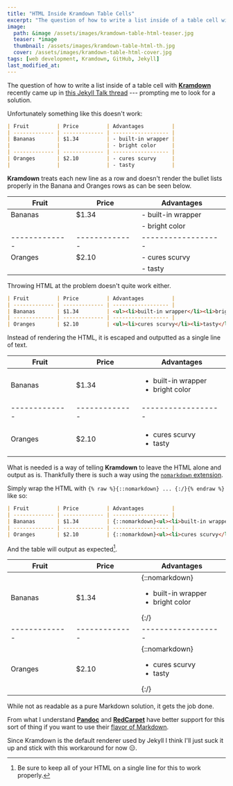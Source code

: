 ```yaml
---
title: "HTML Inside Kramdown Table Cells"
excerpt: "The question of how to write a list inside of a table cell with Kramdown recently came up on **Jekyll Talk** --- prompting me to look for a solution."
image:
  path: &image /assets/images/kramdown-table-html-teaser.jpg
  teaser: *image
  thumbnail: /assets/images/kramdown-table-html-th.jpg
  cover: /assets/images/kramdown-table-html-cover.jpg
tags: [web development, Kramdown, GitHub, Jekyll]
last_modified_at:
---
```


The question of how to write a list inside of a table cell with [**Kramdown**](http://kramdown.gettalong.org/) recently came up in [this Jekyll Talk thread](https://talk.jekyllrb.com/t/unable-to-display-a-list-inside-a-table-cell/3246) --- prompting me to look for a solution.

Unfortunately something like this doesn't work:

```markdown
| Fruit         | Price         | Advantages         |
| ------------- | ------------- | ------------------ |
| Bananas       | $1.34         | - built-in wrapper |
|               |               | - bright color     |
| ------------- | ------------- | ------------------ |
| Oranges       | $2.10         | - cures scurvy     |
|               |               | - tasty            |
```

**Kramdown** treats each new line as a row and doesn't render the bullet lists properly in the Banana and Oranges rows as can be seen below.

| Fruit         | Price         | Advantages         |
| ------------- | ------------- | ------------------ |
| Bananas       | $1.34         | - built-in wrapper |
|               |               | - bright color     |
| ------------- | ------------- | ------------------ |
| Oranges       | $2.10         | - cures scurvy     |
|               |               | - tasty            |

Throwing HTML at the problem doesn't quite work either.

```markdown
| Fruit         | Price         | Advantages         |
| ------------- | ------------- | ------------------ |
| Bananas       | $1.34         | <ul><li>built-in wrapper</li><li>bright color</li></ul> |
| ------------- | ------------- | ------------------ |
| Oranges       | $2.10         | <ul><li>cures scurvy</li><li>tasty</li></ul> |
```

Instead of rendering the HTML, it is escaped and outputted as a single line of text.

| Fruit         | Price         | Advantages         |
| ------------- | ------------- | ------------------ |
| Bananas       | $1.34         | <ul><li>built-in wrapper</li><li>bright color</li></ul> |
| ------------- | ------------- | ------------------ |
| Oranges       | $2.10         | <ul><li>cures scurvy</li><li>tasty</li></ul> |

What is needed is a way of telling **Kramdown** to leave the HTML alone and output as is. Thankfully there is such a way using the [`nomarkdown` extension](http://kramdown.gettalong.org/syntax.html#extensions).

Simply wrap the HTML with `{% raw %}{::nomarkdown} ... {:/}{% endraw %}` like so:

```markdown
| Fruit         | Price         | Advantages         |
| ------------- | ------------- | ------------------ |
| Bananas       | $1.34         | {::nomarkdown}<ul><li>built-in wrapper</li><li>bright color</li></ul>{:/} |
| ------------- | ------------- | ------------------ |
| Oranges       | $2.10         | {::nomarkdown}<ul><li>cures scurvy</li><li>tasty</li></ul>{:/} |
```

And the table will output as expected[^cell-content].

[^cell-content]: Be sure to keep all of your HTML on a single line for this to work properly.

| Fruit         | Price         | Advantages         |
| ------------- | ------------- | ------------------ |
| Bananas       | $1.34         | {::nomarkdown}<ul><li>built-in wrapper</li><li>bright color</li></ul>{:/} |
| ------------- | ------------- | ------------------ |
| Oranges       | $2.10         | {::nomarkdown}<ul><li>cures scurvy</li><li>tasty</li></ul>{:/} |

While not as readable as a pure Markdown solution, it gets the job done.

From what I understand [**Pandoc**](http://pandoc.org/) and [**RedCarpet**](https://github.com/vmg/redcarpet) have better support for this sort of thing if you want to use their [flavor of Markdown](http://jekyllrb.com/docs/configuration/#markdown-options).

Since Kramdown is the default renderer used by Jekyll I think I'll just suck it up and stick with this workaround for now :expressionless:.
